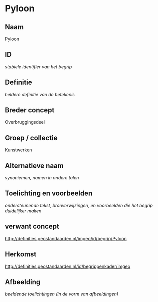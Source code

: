 # Pyloon

## Naam
Pyloon

## ID
*stabiele identifier van het begrip*

## Definitie
*heldere definitie van de betekenis* 

## Breder concept
Overbruggingsdeel

## Groep / collectie
Kunstwerken

## Alternatieve naam
*synoniemen, namen in andere talen*

## Toelichting en voorbeelden
*ondersteunende tekst, bronverwijzingen, en voorbeelden die het begrip duidelijker maken*

## verwant concept
http://definities.geostandaarden.nl/imgeo/id/begrip/Pyloon

## Herkomst
http://definities.geostandaarden.nl/id/begrippenkader/imgeo

## Afbeelding
*beeldende toelichtingen (in de vorm van afbeeldingen)*